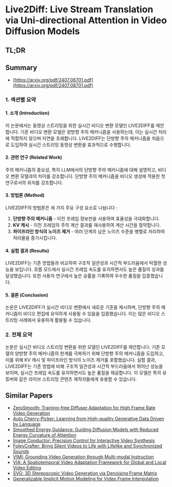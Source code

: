 # Live2Diff: Live Stream Translation via Uni-directional Attention in Video Diffusion Models
## TL;DR
## Summary
- [https://arxiv.org/pdf/2407.08701.pdf](https://arxiv.org/pdf/2407.08701.pdf)

### 1. 섹션별 요약

#### 1. 소개 (Introduction)
이 논문에서는 동영상 스트리밍을 위한 실시간 비디오 변환 모델인 LIVE2DIFF를 제안합니다. 기존 비디오 변환 모델은 양방향 주의 메커니즘을 사용하는데, 이는 실시간 처리에 적합하지 않으며 지연을 초래합니다. LIVE2DIFF는 단방향 주의 메커니즘을 처음으로 도입하여 실시간 스트리밍 동영상 변환을 효과적으로 수행합니다.

#### 2. 관련 연구 (Related Work)
주의 메커니즘의 중요성, 특히 LLM에서의 단방향 주의 메커니즘에 대해 설명하고, 비디오 변환 모델과의 차이를 강조합니다. 단방향 주의 메커니즘을 비디오 생성에 적용한 첫 연구로서의 위치를 강조합니다.

#### 3. 방법론 (Method)
LIVE2DIFF의 방법론은 세 가지 주요 구성 요소로 나뉩니다  :

1. **단방향 주의 메커니즘** - 이전 프레임 정보만을 사용하여 효율성을 극대화합니다.
2. **KV 캐시** - 이전 프레임의 주의 계산 결과를 재사용하여 계산 시간을 절약합니다.
3. **파이프라인 방식의 노이즈 제거** - 여러 단계의 남은 노이즈 수준을 병렬로 처리하여 처리율을 증가시킵니다.

#### 4. 실험 결과 (Results)
LIVE2DIFF는 기존 방법들과 비교하여 구조적 일관성과 시간적 부드러움에서 탁월한 성능을 보입니다. 흐름 모드에서 실시간 프레임 속도를 유지하면서도 높은 품질의 성과를 달성했습니다. 또한 사용자 연구에서 높은 승률을 기록하여 우수한 품질을 입증했습니다.

#### 5. 결론 (Conclusion)
논문은 LIVE2DIFF가 실시간 비디오 변환에서 새로운 기준을 제시하며, 단방향 주의 메커니즘이 비디오 편집에 유익하게 사용될 수 있음을 입증했습니다. 이는 많은 비디오 스트리밍 사례에서 유용하게 활용될 수 있습니다.

### 2. 전체 요약

논문은 실시간 비디오 스트리밍 변환을 위한 모델인 LIVE2DIFF를 제안합니다. 기존 모델의 양방향 주의 메커니즘의 한계를 극복하기 위해 단방향 주의 메커니즘을 도입하고, 이를 위해 KV 캐시 및 파이프라인 방식의 노이즈 제거를 포함했습니다. 실험 결과, LIVE2DIFF는 기존 방법에 비해 구조적 일관성과 시간적 부드러움에서 뛰어난 성능을 보이며, 실시간 프레임 속도를 유지하면서도 높은 품질을 제공합니다. 이 모델은 특히 유튜버와 같은 라이브 스트리밍 콘텐츠 제작자들에게 유용할 수 있습니다.

## Similar Papers
- [ZeroSmooth: Training-free Diffuser Adaptation for High Frame Rate Video Generation](2406.00908.md)
- [Auto Cherry-Picker: Learning from High-quality Generative Data Driven by Language](2406.20085.md)
- [Smoothed Energy Guidance: Guiding Diffusion Models with Reduced Energy Curvature of Attention](2408.00760.md)
- [Image Conductor: Precision Control for Interactive Video Synthesis](2406.15339.md)
- [FoleyCrafter: Bring Silent Videos to Life with Lifelike and Synchronized Sounds](2407.01494.md)
- [VIMI: Grounding Video Generation through Multi-modal Instruction](2407.06304.md)
- [VIA: A Spatiotemporal Video Adaptation Framework for Global and Local Video Editing](2406.12831.md)
- [SVG: 3D Stereoscopic Video Generation via Denoising Frame Matrix](2407.00367.md)
- [Generalizable Implicit Motion Modeling for Video Frame Interpolation](2407.08680.md)
